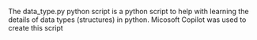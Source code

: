 The data_type.py python script is a python script to help with learning the details of data types (structures) in python.
Micosoft Copilot was used to create this script
